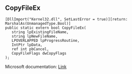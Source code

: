 ## CopyFileEx

```
[DllImport("Kernel32.dll", SetLastError = true)][return: MarshalAs(UnmanagedType.Bool)]
public static extern bool CopyFileEx(
   string lpExistingFileName,
   string lpNewFileName,
   LPOVERLAPPED lpProgressRoutine,
   IntPtr lpData,
   ref int pbCancel,
   CopyFileFlags dwCopyFlags
);
```

Microsoft documentation: [Link](https://learn.microsoft.com/en-us/windows/win32/api/winbase/nf-winbase-copyfileexa)
